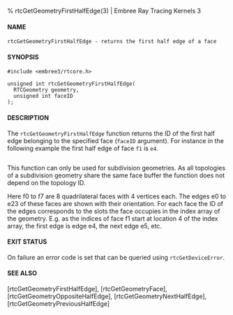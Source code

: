 % rtcGetGeometryFirstHalfEdge(3) | Embree Ray Tracing Kernels 3

#### NAME

    rtcGetGeometryFirstHalfEdge - returns the first half edge of a face

#### SYNOPSIS

    #include <embree3/rtcore.h>

    unsigned int rtcGetGeometryFirstHalfEdge(
      RTCGeometry geometry,
      unsigned int faceID
    );

#### DESCRIPTION

The `rtcGetGeometryFirstHalfEdge` function returns the ID of the first
half edge belonging to the specified face (`faceID` argument). For
instance in the following example the first half edge of face `f1` is
`e4`.

``` {image=imgHalfEdges}
```

This function can only be used for subdivision geometries. As all
topologies of a subdivision geometry share the same face buffer the
function does not depend on the topology ID.

Here f0 to f7 are 8 quadrilateral faces with 4 vertices each. The
edges e0 to e23 of these faces are shown with their orientation. For
each face the ID of the edges corresponds to the slots the face
occupies in the index array of the geometry. E.g. as the indices of
face f1 start at location 4 of the index array, the first edge is edge
e4, the next edge e5, etc.


#### EXIT STATUS

On failure an error code is set that can be queried using
`rtcGetDeviceError`.

#### SEE ALSO

[rtcGetGeometryFirstHalfEdge], [rtcGetGeometryFace], [rtcGetGeometryOppositeHalfEdge],
[rtcGetGeometryNextHalfEdge], [rtcGetGeometryPreviousHalfEdge]
